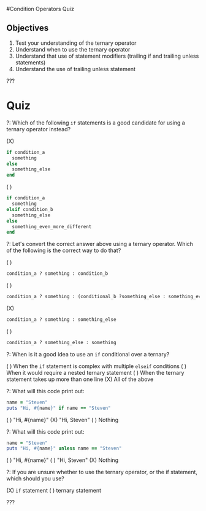 #Condition Operators Quiz

## Objectives

1. Test your understanding of the ternary operator
2. Understand when to use the ternary operator
3. Understand that use of statement modifiers (trailing if and trailing unless statements)
4. Understand the use of trailing unless statement 

???

# Quiz

?: Which of the following `if` statements is a good candidate for using a ternary operator instead?

(X)
```ruby
if condition_a
  something
else
  something_else
end
```
( )
```ruby
if condition_a
  something
elsif condition_b
  something_else
else
  something_even_more_different
end
```

?: Let's convert the correct answer above using a ternary operator. Which of the following is the correct way to do that?

( )
```ruby
condition_a ? something : condition_b
```
( )
```ruby
condition_a ? something : (conditional_b ?something_else : something_even_more_different)
```
(X)
```ruby
condition_a ? something : something_else
```
( )
```ruby
condition_a ? something_else : something
```

?: When is it a good idea to use an `if` conditional over a ternary?

( ) When the `if` statement is complex with multiple `elseif` conditions
( ) When it would require a nested ternary statement
( ) When the ternary statement takes up more than one line
(X) All of the above


?: What will this code print out:

```ruby
name = "Steven"
puts "Hi, #{name}" if name == "Steven"
``` 

( ) "Hi, #{name}"
(X) "Hi, Steven"
( ) Nothing

?: What will this code print out:

```ruby
name = "Steven"
puts "Hi, #{name}" unless name == "Steven"
``` 

( ) "Hi, #{name}"
( ) "Hi, Steven"
(X) Nothing


?: If you are unsure whether to use the ternary operator, or the if statement, which should you use?

(X) `if` statement
( ) ternary statement

???
